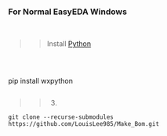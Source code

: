 ### For Normal EasyEDA Windows

<br>

>>Install [Python](https://www.python.org/downloads)
<br>



>>```shell
pip install wxpython
>>```

>>3.
```shell
git clone --recurse-submodules https://github.com/LouisLee985/Make_Bom.git
```
